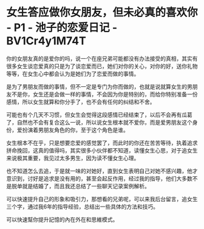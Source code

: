 # 女生答应做你女朋友，但未必真的喜欢你 - P1 - 池子的恋爱日记 - BV1Cr4y1M74T

你的女朋友真的是爱你的吗，说一个在座兄弟可能都没有办法接受的真相，其实有很多女生谈恋爱真的只是为了谈恋爱而已，她们对你的关心，对你的好，送你礼物等等，在女生心中都会认为是她们为了恋爱而做的事情。

是为了男朋友而做的事情，但不一定是专门为你而做的，也就是说就算女生的男朋友不是你，女生还是会做一样的事情，不会因为你是特别的，而给你特别准备一份感情，所以女生就算和你分手了，也不会有任何的纠结和不舍。

可能也有个几天不习惯，但女生会觉得这段感情已经结束了，以后不会再有瓜葛了，自然也不会有复合这么一说，所以说女生根本就不爱你，而是爱男朋友这个身份，爱扮演着男朋友角色的你，至于这个角色是谁。

女生根本不在乎，只是想要恋爱的感觉罢了，而此时的你还在苦苦等待，执着追求拼命挽回，这真的值得吗，其实很多小伙伴都不知道，读懂女生心思，对于追女生来说极其重要，我见过太多男生，因为读不懂女生心理。

也不知道怎么去追，于是就一味的对她好，直到女生表明自己对她不感兴趣，他才意识到，讨好是追求是没有用的，甚至会起反作用，经过我的指导，他们大多数不是脱单就是结婚了，而且我还总结了一些聊天记录案例解析。

可以快速提升自己的形象和吸引力，那想看的兄弟呢，可以来我后台留言，追女生三个字，通过我6年的指导经验，总结出一些具体的方法和技巧。

可以快速幫你提升記憶的內在外在和思維模式。